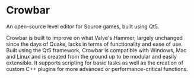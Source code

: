 Crowbar
=======

An open-source level editor for Source games, built using Qt5.

Crowbar is built to improve on what Valve's Hammer, largely unchanged since the days of Quake, lacks in terms of functionality and ease of use. Built using the Qt5 framework, Crowbar is compatible with Windows, Mac and Linux and is created from the ground up to be modular and easily extensible. It supports scripting for basic tasks as well as the creation of custom C++ plugins for more advanced or performance-critical functions.

